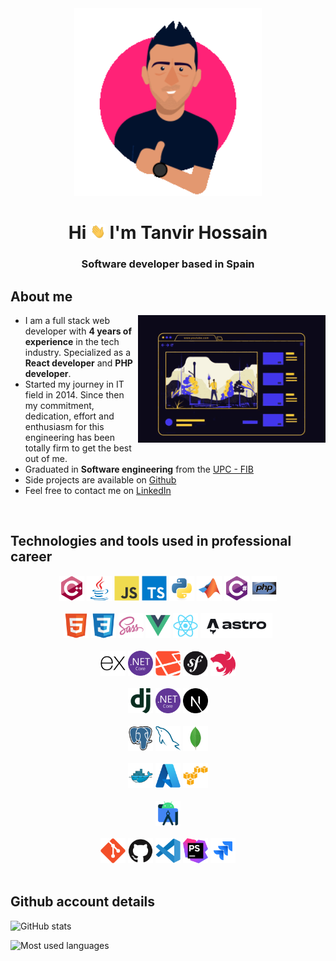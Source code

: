 <div align='center'>
  <img src='./public/gifs/greetings.gif' alt='Developer' width='300'>
  <h1 align='center'>
    Hi <img src='./public/gifs/hi.webp' width='24px' height='24px'> I'm Tanvir Hossain
  </h1>
  <h3 align='center'>Software developer based in Spain</h3>
</div>


## About me

<img src='./public/gifs/web-development.gif' width='300px' align='right' alt='Web development'>

- I am a full stack web developer with **4 years of experience** in the tech industry. Specialized as a **React developer** and **PHP developer**.
- Started my journey in IT field in 2014. Since then my commitment, dedication, effort and enthusiasm for this engineering has been totally firm to get the best out of me.
- Graduated in **Software engineering** from the [UPC - FIB](https://www.fib.upc.edu/en)
- Side projects are available on [Github](https://github.com/su-tanvir?tab=repositories)
- Feel free to contact me on [LinkedIn](https://www.linkedin.com/in/tanvirhosu)

<br/>

## Technologies and tools used in professional career

<div id='languages' align='center'>
  <img src='./public/svgs/cpp.svg' alt='Cplusplus' height ='40px'>
  <img src='./public/svgs/java.svg' alt='Java' height ='40px'>
  <img src='./public/svgs/js.svg' alt='JavaScript' height ='40px'>
  <img src='./public/svgs/ts.svg' alt='TypeScript' height ='40px'>
  <img src='./public/svgs/py.svg' alt='Python' height ='40px'>
  <img src='./public/svgs/matlab.svg' alt='MATLAB' height ='40px'>
  <img src='./public/svgs/cs.svg' alt='CSharp' height ='40px'>
  <img src='./public/svgs/php.svg' alt='PHP' height ='40px'>
</div>

<br/>

<div id='frontend' align='center'>
  <img src='./public/svgs/html.svg' alt='HTML' height ='40px'>
  <img src='./public/svgs/css.svg' alt='CSS' height ='40px'>
  <img src='./public/svgs/sass.svg' alt='Sass' height ='40px'>
  <img src='./public/svgs/vue.svg' alt='Vue' height ='40px'>
  <img src='./public/svgs/react.svg' alt='React' height ='40px'>
  <img src='./public/svgs/astro.svg' alt='Astro' height ='40px'>
</div>

<br/>

<div id='backend' align='center'>
  <img src='./public/svgs/express.svg' alt='Express' height ='40px'>
  <img src='./public/svgs/dot-net-core.svg' alt='.NET Core' height ='40px'>
  <img src='./public/svgs/laravel.svg' alt='Laravel' height ='40px'>
  <img src='./public/svgs/symfony.svg' alt='Symfony' height ='40px'>
  <img src='./public/svgs/nest.svg' alt='Nest' height ='40px'>
</div>

<br/>

<div id='full-stack' align='center'>
  <img src='./public/svgs/django.svg' alt='Django' height ='40px'>
  <img src='./public/svgs/dot-net-core.svg' alt='Flask' height ='40px'>
  <img src='./public/svgs/next.svg' alt='Next' height ='40px'>
</div>

<br/>

<div id='database' align='center'>
  <img src='./public/svgs/postgre.svg' alt='PostgreSQL' height ='40px'>
  <img src='./public/svgs/mysql.svg' alt='MySQL' height ='40px'>
  <img src='./public/svgs/mongodb.svg' alt='MongoDB' height ='40px'>
</div>

<br/>

<div id='devops' align='center'>
  <img src='./public/svgs/docker.svg' alt='Docker' height ='40px'>
  <img src='./public/svgs/azure.svg' alt='Azure' height ='40px'>
  <img src='./public/svgs/aws.svg' alt='AWS' height ='40px'>
</div>

<br/>

<div id='mobile' align='center'>
  <img src='./public/svgs/android-studio.svg' alt='Android studio' height ='40px'>
</div>

<br/>

<div id='tools' align='center'>
  <img src='./public/svgs/git.svg' alt='Git' height ='40px'>
  <img src='./public/svgs/github.svg' alt='Github' height ='40px'>
  <img src='./public/svgs/vsc.svg' alt='VSC' height ='40px'>
  <img src='./public/svgs/php-storm.svg' alt='PHP Storm' height ='40px'>
  <img src='./public/svgs/jira.svg' alt='Jira' height ='40px'>
</div>

<br/>

## Github account details

![GitHub stats](https://github-readme-stats.vercel.app/api?username=su-tanvir&theme=tokyonight&show_icons=true&hide=contribs,issues&show=reviews,prs_merged&rank_icon=github&include_all_commits=true)  

![Most used languages](https://github-readme-stats.vercel.app/api/top-langs/?username=su-tanvir&theme=tokyonight&layout=compact)
